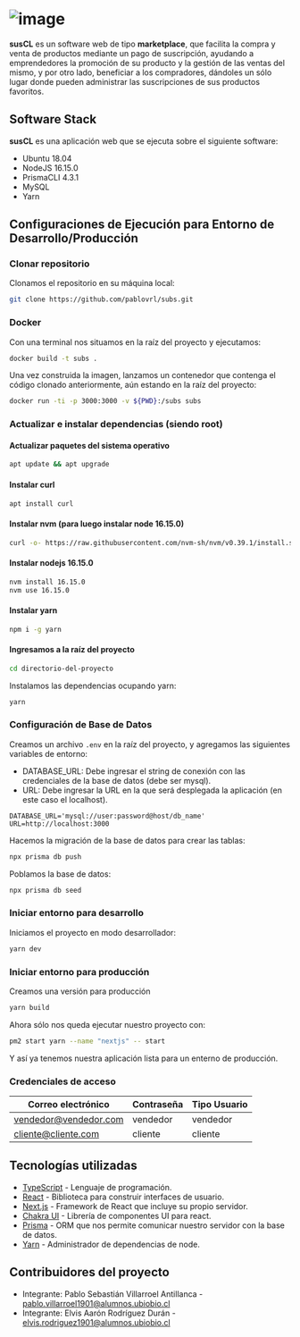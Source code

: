 # ![image](https://user-images.githubusercontent.com/62177255/188337689-f9367ee2-3041-4598-8d57-e8c0df556d75.png)


**susCL** es un software web de tipo **marketplace**, que facilita la compra y venta de productos mediante un pago de suscripción, ayudando a emprendedores la promoción de su producto y la gestión de las ventas del mismo, y por otro lado, beneficiar a los compradores, dándoles un sólo lugar donde pueden administrar las suscripciones de sus productos favoritos.

## Software Stack

**susCL** es una aplicación web que se ejecuta sobre el siguiente software:

- Ubuntu 18.04
- NodeJS 16.15.0
- PrismaCLI 4.3.1
- MySQL
- Yarn

## Configuraciones de Ejecución para Entorno de Desarrollo/Producción

### Clonar repositorio
Clonamos el repositorio en su máquina local:
```bash
git clone https://github.com/pablovrl/subs.git
```

### Docker
Con una terminal nos situamos en la raíz del proyecto y ejecutamos:
```bash
docker build -t subs .
```
Una vez construida la imagen, lanzamos un contenedor que contenga el código clonado anteriormente, aún estando en la raíz del proyecto: 
```bash
docker run -ti -p 3000:3000 -v ${PWD}:/subs subs
```

### Actualizar e instalar dependencias (siendo root)
#### Actualizar paquetes del sistema operativo
```bash
apt update && apt upgrade
```
#### Instalar curl
```bash
apt install curl
```

#### Instalar nvm (para luego instalar node 16.15.0)
```bash
curl -o- https://raw.githubusercontent.com/nvm-sh/nvm/v0.39.1/install.sh | bash
```

#### Instalar nodejs 16.15.0
```bash
nvm install 16.15.0
nvm use 16.15.0
```

#### Instalar yarn
```bash
npm i -g yarn
```

#### Ingresamos a la raíz del proyecto
```bash
cd directorio-del-proyecto
```

Instalamos las dependencias ocupando yarn:
```bash
yarn
```

### Configuración de Base de Datos
Creamos un archivo `.env` en la raíz del proyecto, y agregamos las siguientes variables de entorno:
- DATABASE_URL: Debe ingresar el string de conexión con las credenciales de la base de datos (debe ser mysql).
- URL: Debe ingresar la URL en la que será desplegada la aplicación (en este caso el localhost).
```env
DATABASE_URL='mysql://user:password@host/db_name'
URL=http://localhost:3000
```
Hacemos la migración de la base de datos para crear las tablas:
```bash
npx prisma db push
```
Poblamos la base de datos:
```bash
npx prisma db seed
```

### Iniciar entorno para desarrollo
Iniciamos el proyecto en modo desarrollador:
```bash
yarn dev
```

### Iniciar entorno para producción
Creamos una versión para producción
```bash
yarn build
```
Ahora sólo nos queda ejecutar nuestro proyecto con:
```bash
pm2 start yarn --name "nextjs" -- start
```
Y así ya tenemos nuestra aplicación lista para un enterno de producción.

### Credenciales de acceso
| Correo electrónico | Contraseña | Tipo Usuario |
|--------------------|------------|--------------|
|vendedor@vendedor.com| vendedor|vendedor|
|cliente@cliente.com|cliente|cliente| 

## Tecnologías utilizadas
- [TypeScript](https://www.typescriptlang.org/) - Lenguaje de programación.
- [React](https://es.reactjs.org/) - Biblioteca para construir interfaces de usuario.
- [Next.js](https://nextjs.org "Next.js") - Framework de React que incluye su propio servidor.
- [Chakra UI](https://chakra-ui.com/ "Chakra UI") - Librería de componentes UI para react.
- [Prisma](https://prisma.io "Prisma") - ORM que nos permite comunicar nuestro servidor con la base de datos.
- [Yarn](https://yarnpkg.com/ "Yarn") - Administrador de dependencias de node.

## Contribuidores del proyecto
- Integrante: Pablo Sebastián Villarroel Antillanca - pablo.villarroel1901@alumnos.ubiobio.cl
- Integrante: Elvis Aarón Rodríguez Durán - elvis.rodriguez1901@alumnos.ubiobio.cl
